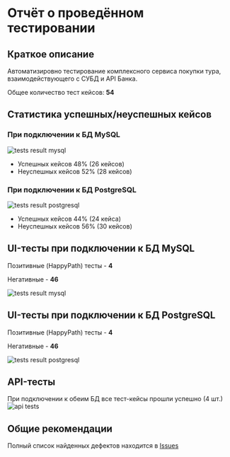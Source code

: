 # Отчёт о проведённом тестировании

## Краткое описание

Автоматизировно тестирование комплексного сервиса покупки тура, взаимодействующего с СУБД и API Банка.

Общее количество тест кейсов: **54**

## Статистика успешных/неуспешных кейсов

### При подключении к БД MySQL
![tests result mysql](https://user-images.githubusercontent.com/67016228/99875233-f8c0bb00-2bfe-11eb-8a0f-b7d24e64c46f.jpg)

- Успешных кейсов 48% (26 кейсов)
- Неуспешных кейсов 52% (28 кейсов)


### При подключении к БД PostgreSQL
![tests result postgresql](https://user-images.githubusercontent.com/67016228/99875356-ff9bfd80-2bff-11eb-9b92-315fce8d4fb0.jpg)

- Успешных кейсов 44% (24 кейса)
- Неуспешных кейсов 56% (30 кейсов)



## UI-тесты при подключении к БД MySQL
Позитивные (HappyPath) тесты - **4**

Негативные - **46**

![tests result mysql](https://user-images.githubusercontent.com/67016228/99875414-9cf73180-2c00-11eb-8342-178f2c374b2c.jpg)


## UI-тесты при подключении к БД PostgreSQL
Позитивные (HappyPath) тесты - **4**

Негативные - **46**

![tests result postgresql](https://user-images.githubusercontent.com/67016228/99875426-b7310f80-2c00-11eb-8507-e4418b3fee50.jpg)


## API-тесты

При подключении к обеим БД все тест-кейсы прошли успешно (4 шт.)
![api tests](https://user-images.githubusercontent.com/67016228/99875464-f19aac80-2c00-11eb-8306-130cc81e7752.jpg)


## Общие рекомендации


Полный список найденных дефектов находится в [Issues](https://github.com/ekorneeva/QA-Diploma/issues)

